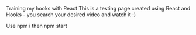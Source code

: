 Training my hooks with React
This is a testing page created using React and Hooks - you search your desired video and watch it :)

Use npm i then npm start
